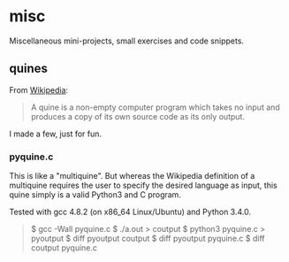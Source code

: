 # misc
Miscellaneous mini-projects, small exercises and code snippets.

## quines
From [Wikipedia](https://en.wikipedia.org/wiki/Quine_%28computing%29):
> A quine is a non-empty computer program which takes no input and produces a copy of its own source code as its only output.

I made a few, just for fun.

### pyquine.c

This is like a "multiquine". But whereas the Wikipedia definition of a multiquine requires the user to specify the desired
language as input, this quine simply is a valid Python3 and C program.

Tested with gcc 4.8.2 (on x86_64 Linux/Ubuntu) and Python 3.4.0.

>$ gcc -Wall pyquine.c
>$ ./a.out > coutput
>$ python3 pyquine.c > pyoutput
>$ diff pyoutput coutput 
>$ diff pyoutput pyquine.c
>$ diff coutput pyquine.c


